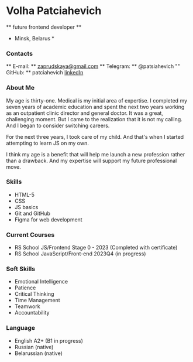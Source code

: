 # Volha Patciahevich

** future frontend developer **

* Minsk, Belarus *

### Contacts
** E-mail: ** zaprudskaya@gmail.com
** Telegram: ** @patsiahevich
"" GitHub: ** patciahevich
[linkedIn](https://www.linkedin.com/in/volha-patciahevich-43b459214)

### About Me
My age is thirty-one. Medical is my initial area of expertise. I completed my seven years of academic education and spent the next two years working as an outpatient clinic director and general doctor.  It was a great, challenging moment.  But I came to the realization that it is not my calling. And I began to consider switching careers. 

For the next three years, I took care of my child. And that's when I started attempting to learn JS on my own.

I think my age is a benefit that will help me launch a new profession rather than a drawback. And my expertise will support my future professional move.

### Skills
- HTML-5
- CSS
- JS basics
- Git and GitHub
- Figma for web development

### Current Courses
- RS School JS/Frontend Stage 0 - 2023 (Completed with certificate)
- RS School JavaScript/Front-end 2023Q4 (in progress)

### Soft Skills
- Emotional Intelligence
- Patience
- Critical Thinking
- Time Management
- Teamwork
- Accountability

### Language
- English A2+ (B1 in progress)
- Russian (native)
- Belarussian (native)